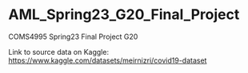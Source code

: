 # AML_Spring23_G20_Final_Project
COMS4995 Spring23 Final Project G20

Link to source data on Kaggle: https://www.kaggle.com/datasets/meirnizri/covid19-dataset
